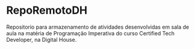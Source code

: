 # RepoRemotoDH

Repositorio para armazenamento de atividades desenvolvidas em sala de aula na matéria de Programação Imperativa do curso Certified Tech Developer, na Digital House.
